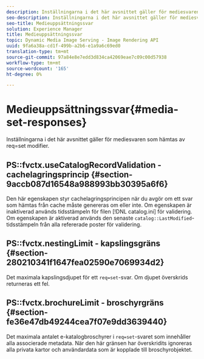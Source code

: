 ```yaml
---
description: Inställningarna i det här avsnittet gäller för mediesvaren som hämtas av req=set modifier.
seo-description: Inställningarna i det här avsnittet gäller för mediesvaren som hämtas av req=set modifier.
seo-title: Medieuppsättningssvar
solution: Experience Manager
title: Medieuppsättningssvar
topic: Dynamic Media Image Serving - Image Rendering API
uuid: 9fa6a38a-cd1f-499b-a2b6-e1a9a6c69ed0
translation-type: tm+mt
source-git-commit: 97a84e8e7edd3d834ca42069eae7c09c00d57938
workflow-type: tm+mt
source-wordcount: '165'
ht-degree: 0%

---
```



# Medieuppsättningssvar{#media-set-responses}

Inställningarna i det här avsnittet gäller för mediesvaren som hämtas av req=set modifier.

## PS::fvctx.useCatalogRecordValidation - cachelagringsprincip {#section-9accb087d16548a988993bb30395a6f6}

Den här egenskapen styr cachelagringsprincipen när du avgör om ett svar som hämtas från cache måste genereras om eller inte. Om egenskapen är inaktiverad används tidsstämpeln för filen [!DNL catalog.ini] för validering. Om egenskapen är aktiverad används den senaste `catalog::LastModified`-tidsstämpeln från alla refererade poster för validering.

## PS::fvctx.nestingLimit - kapslingsgräns {#section-280210341f1647fea02590e7069934d2}

Det maximala kapslingsdjupet för ett `req=set`-svar. Om djupet överskrids returneras ett fel.

## PS::fvctx.brochureLimit - broschyrgräns {#section-fe36e47db49244cea7f07e9dd3639440}

Det maximala antalet e-katalogbroschyrer i `req=set`-svaret som innehåller alla associerade metadata. När den här gränsen har överskridits ignoreras alla privata kartor och användardata som är kopplade till broschyrobjektet.
